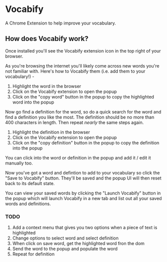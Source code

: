 # Vocabify

A Chrome Extension to help improve your vocabulary.

## How does Vocabify work?

Once installed you'll see the Vocabify extension icon in the top right of your browser.

As you're browsing the internet you'll likely come across new words you're not familiar with. Here's how to Vocabify them (i.e. add them to your vocabulary!) -

1. Highlight the word in the browser
2. Click on the Vocabify extension to open the popup
3. Click on the "copy word" button in the popup to copy the highlighted word into the popup

Now go find a definition for the word, so do a quick search for the word and find a definition you like the most. The definition should be no more than 400 characters in length. Then repeat _nearly_ the same steps again.

1. Highlight the definition in the browser
2. Click on the Vocabify extension to open the popup
3. Click on the "copy definition" button in the popup to copy the definition into the popup

You can click into the word or definition in the popup and add it / edit it manually too.

Now you've got a word and defintion to add to your vocabulary so click the "Save to Vocabify" button. They'll be saved and the popup UI will then reset back to its default state.

You can view your saved words by clicking the "Launch Vocabify" button in the popup which will launch Vocabify in a new tab and list out all your saved words and definitions.

### TODO

1. Add a context menu that gives you two options when a piece of text is highlighted
2. Change options to select word and select definition
3. When click on save word, get the highlighted word fron the dom
4. Send the word to the popup and populate the word
5. Repeat for definition
